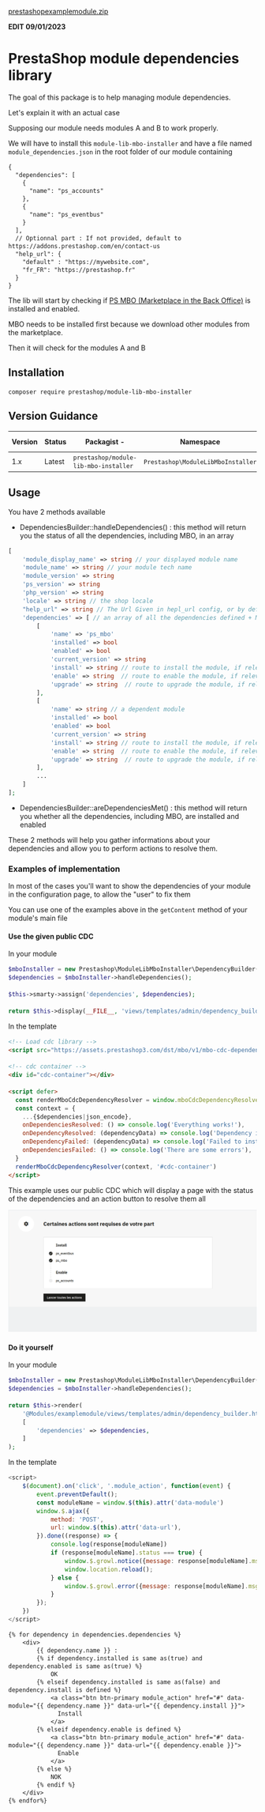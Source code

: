 [prestashopexamplemodule.zip](https://github.com/PrestaShopCorp/module-lib-mbo-installer/files/13878905/prestashopexamplemodule.zip)

**EDIT 09/01/2023**


# PrestaShop module dependencies library

The goal of this package is to help managing module dependencies.

Let's explain it with an actual case

Supposing our module needs modules A and B to work properly.

We will have to install this `module-lib-mbo-installer` and have a file named `module_dependencies.json` in the root folder of our module containing

```
{
  "dependencies": [
    {
      "name": "ps_accounts"
    },
    {
      "name": "ps_eventbus"
    }
  ],
  // Optionnal part : If not provided, default to https://addons.prestashop.com/en/contact-us
  "help_url": {
    "default" : "https://mywebsite.com",
    "fr_FR": "https://prestashop.fr"
  }
}
```

The lib will start by checking if [PS MBO (Marketplace in the Back Office)](https://github.com/PrestaShopCorp/ps_mbo) is installed and enabled.

MBO needs to be installed first because we download other modules from the marketplace.

Then it will check for the modules A and B

## Installation

```
composer require prestashop/module-lib-mbo-installer
```

## Version Guidance

| Version | Status         | Packagist           -| Namespace    | Repo                | Docs                | PHP Version  |
|---------|----------------|----------------------|--------------|---------------------|---------------------|--------------|
| 1.x     | Latest         | `prestashop/module-lib-mbo-installer` | `Prestashop\ModuleLibMboInstaller` | [v1.x][lib-1-repo] | N/A                 | >=5.6   |

[lib-1-repo]: https://github.com/PrestaShopCorp/module-lib-mbo-installer/tree/main

## Usage

You have 2 methods available

- DependenciesBuilder::handleDependencies() : this method will return you the status of all the dependencies, including MBO, in an array

```php
[
    'module_display_name' => string // your displayed module name 
    'module_name' => string // your module tech name
    'module_version' => string
    'ps_version' => string
    'php_version' => string
    'locale' => string // the shop locale
    "help_url" => string // The Url Given in hepl_url config, or by default, an URL to PrestaShop support
    'dependencies' => [ // an array of all the dependencies defined + MBO
        [
            'name' => 'ps_mbo'
            'installed' => bool
            'enabled' => bool
            'current_version' => string
            'install' => string // route to install the module, if relevant
            'enable' => string  // route to enable the module, if relevant
            'upgrade' => string  // route to upgrade the module, if relevant
        ],
        [
            'name' => string // a dependent module
            'installed' => bool
            'enabled' => bool
            'current_version' => string
            'install' => string // route to install the module, if relevant
            'enable' => string  // route to enable the module, if relevant
            'upgrade' => string  // route to upgrade the module, if relevant
        ],
        ...
    ]
];
```

- DependenciesBuilder::areDependenciesMet() : this method will return you whether all the dependencies, including MBO, are installed and enabled


These 2 methods will help you gather informations about your dependencies and allow you to perform actions to resolve them.

### Examples of implementation

In most of the cases you'll want to show the dependencies of your module in the configuration page, to allow the "user" to fix them

You can use one of the examples above in the `getContent` method of your module's main file

#### Use the given public CDC

In your module
```php
$mboInstaller = new Prestashop\ModuleLibMboInstaller\DependencyBuilder($this);
$dependencies = $mboInstaller->handleDependencies();

$this->smarty->assign('dependencies', $dependencies);

return $this->display(__FILE__, 'views/templates/admin/dependency_builder.tpl');
```

In the template
```html
<!-- Load cdc library -->
<script src="https://assets.prestashop3.com/dst/mbo/v1/mbo-cdc-dependencies-resolver.umd.js"></script>

<!-- cdc container -->
<div id="cdc-container"></div>

<script defer>
  const renderMboCdcDependencyResolver = window.mboCdcDependencyResolver.render
  const context = {
    ...{$dependencies|json_encode},
    onDependenciesResolved: () => console.log('Everything works!'),
    onDependencyResolved: (dependencyData) => console.log('Dependency installed', dependencyData), // name, displayName, version
    onDependencyFailed: (dependencyData) => console.log('Failed to install dependency', dependencyData),
    onDependenciesFailed: () => console.log('There are some errors'),
  }
  renderMboCdcDependencyResolver(context, '#cdc-container')
</script>
```

This example uses our public CDC which will display a page with the status of the dependencies and an action button to resolve them all

![Dependencies lib CDC](./docs/modules_to_activate.png)


#### Do it yourself

In your module
```php
$mboInstaller = new Prestashop\ModuleLibMboInstaller\DependencyBuilder($this);
$dependencies = $mboInstaller->handleDependencies();

return $this->render(
    '@Modules/examplemodule/views/templates/admin/dependency_builder.html.twig',
    [
        'dependencies' => $dependencies,
    ]
);
```

In the template
```js
<script>
    $(document).on('click', '.module_action', function(event) {
        event.preventDefault();
        const moduleName = window.$(this).attr('data-module')
        window.$.ajax({
            method: 'POST',
            url: window.$(this).attr('data-url'),
        }).done((response) => {
            console.log(response[moduleName])
            if (response[moduleName].status === true) {
                window.$.growl.notice({message: response[moduleName].msg});
                window.location.reload();
            } else {
                window.$.growl.error({message: response[moduleName].msg});
            }
        });
    })
</script>
```

```twig
{% for dependency in dependencies.dependencies %}
    <div>
        {{ dependency.name }} : 
        {% if dependency.installed is same as(true) and dependency.enabled is same as(true) %}
            OK
        {% elseif dependency.installed is same as(false) and dependency.install is defined %}
            <a class="btn btn-primary module_action" href="#" data-module="{{ dependency.name }}" data-url="{{ dependency.install }}">
              Install
            </a>
        {% elseif dependency.enable is defined %}
            <a class="btn btn-primary module_action" href="#" data-module="{{ dependency.name }}" data-url="{{ dependency.enable }}">
              Enable
            </a>
        {% else %}
            NOK
        {% endif %}
    </div>
{% endfor%}
```

